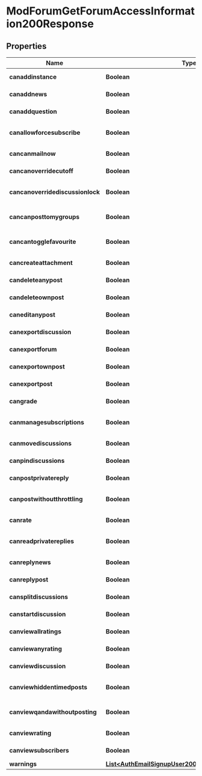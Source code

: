 

# ModForumGetForumAccessInformation200Response


## Properties

| Name | Type | Description | Notes |
|------------ | ------------- | ------------- | -------------|
|**canaddinstance** | **Boolean** | Whether the user has the capability mod/forum:addinstance allowed. |  [optional] |
|**canaddnews** | **Boolean** | Whether the user has the capability mod/forum:addnews allowed. |  [optional] |
|**canaddquestion** | **Boolean** | Whether the user has the capability mod/forum:addquestion allowed. |  [optional] |
|**canallowforcesubscribe** | **Boolean** | Whether the user has the capability mod/forum:allowforcesubscribe allowed. |  [optional] |
|**cancanmailnow** | **Boolean** | Whether the user has the capability mod/forum:canmailnow allowed. |  [optional] |
|**cancanoverridecutoff** | **Boolean** | Whether the user has the capability mod/forum:canoverridecutoff allowed. |  [optional] |
|**cancanoverridediscussionlock** | **Boolean** | Whether the user has the capability mod/forum:canoverridediscussionlock allowed. |  [optional] |
|**cancanposttomygroups** | **Boolean** | Whether the user has the capability mod/forum:canposttomygroups allowed. |  [optional] |
|**cancantogglefavourite** | **Boolean** | Whether the user has the capability mod/forum:cantogglefavourite allowed. |  [optional] |
|**cancreateattachment** | **Boolean** | Whether the user has the capability mod/forum:createattachment allowed. |  [optional] |
|**candeleteanypost** | **Boolean** | Whether the user has the capability mod/forum:deleteanypost allowed. |  [optional] |
|**candeleteownpost** | **Boolean** | Whether the user has the capability mod/forum:deleteownpost allowed. |  [optional] |
|**caneditanypost** | **Boolean** | Whether the user has the capability mod/forum:editanypost allowed. |  [optional] |
|**canexportdiscussion** | **Boolean** | Whether the user has the capability mod/forum:exportdiscussion allowed. |  [optional] |
|**canexportforum** | **Boolean** | Whether the user has the capability mod/forum:exportforum allowed. |  [optional] |
|**canexportownpost** | **Boolean** | Whether the user has the capability mod/forum:exportownpost allowed. |  [optional] |
|**canexportpost** | **Boolean** | Whether the user has the capability mod/forum:exportpost allowed. |  [optional] |
|**cangrade** | **Boolean** | Whether the user has the capability mod/forum:grade allowed. |  [optional] |
|**canmanagesubscriptions** | **Boolean** | Whether the user has the capability mod/forum:managesubscriptions allowed. |  [optional] |
|**canmovediscussions** | **Boolean** | Whether the user has the capability mod/forum:movediscussions allowed. |  [optional] |
|**canpindiscussions** | **Boolean** | Whether the user has the capability mod/forum:pindiscussions allowed. |  [optional] |
|**canpostprivatereply** | **Boolean** | Whether the user has the capability mod/forum:postprivatereply allowed. |  [optional] |
|**canpostwithoutthrottling** | **Boolean** | Whether the user has the capability mod/forum:postwithoutthrottling allowed. |  [optional] |
|**canrate** | **Boolean** | Whether the user has the capability mod/forum:rate allowed. |  [optional] |
|**canreadprivatereplies** | **Boolean** | Whether the user has the capability mod/forum:readprivatereplies allowed. |  [optional] |
|**canreplynews** | **Boolean** | Whether the user has the capability mod/forum:replynews allowed. |  [optional] |
|**canreplypost** | **Boolean** | Whether the user has the capability mod/forum:replypost allowed. |  [optional] |
|**cansplitdiscussions** | **Boolean** | Whether the user has the capability mod/forum:splitdiscussions allowed. |  [optional] |
|**canstartdiscussion** | **Boolean** | Whether the user has the capability mod/forum:startdiscussion allowed. |  [optional] |
|**canviewallratings** | **Boolean** | Whether the user has the capability mod/forum:viewallratings allowed. |  [optional] |
|**canviewanyrating** | **Boolean** | Whether the user has the capability mod/forum:viewanyrating allowed. |  [optional] |
|**canviewdiscussion** | **Boolean** | Whether the user has the capability mod/forum:viewdiscussion allowed. |  [optional] |
|**canviewhiddentimedposts** | **Boolean** | Whether the user has the capability mod/forum:viewhiddentimedposts allowed. |  [optional] |
|**canviewqandawithoutposting** | **Boolean** | Whether the user has the capability mod/forum:viewqandawithoutposting allowed. |  [optional] |
|**canviewrating** | **Boolean** | Whether the user has the capability mod/forum:viewrating allowed. |  [optional] |
|**canviewsubscribers** | **Boolean** | Whether the user has the capability mod/forum:viewsubscribers allowed. |  [optional] |
|**warnings** | [**List&lt;AuthEmailSignupUser200ResponseWarningsInner&gt;**](AuthEmailSignupUser200ResponseWarningsInner.md) |  |  [optional] |



